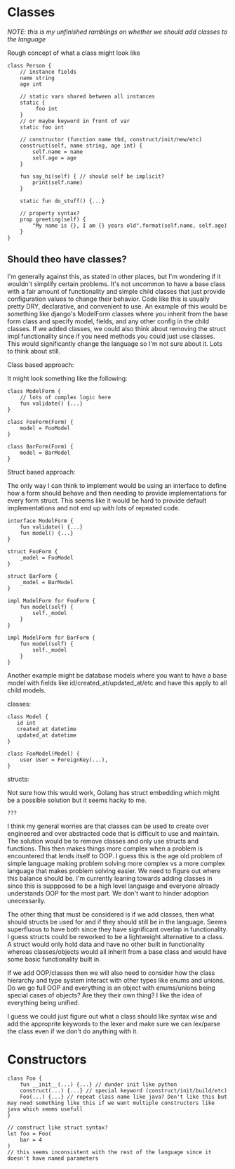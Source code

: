 # Classes

*NOTE: this is my unfinished ramblings on whether we should add classes to the language*

Rough concept of what a class might look like
```
class Person {
    // instance fields
    name string
    age int

    // static vars shared between all instances
    static {
         foo int
    }
    // or maybe keyword in front of var
    static foo int

    // constructor (function name tbd, construct/init/new/etc)
    construct(self, name string, age int) {
        self.name = name
        self.age = age
    }

    fun say_hi(self) { // should self be implicit?
        print(self.name)
    }

    static fun do_stuff() {...}

    // property syntax?
    prop greeting(self) {
        "My name is {}, I am {} years old".format(self.name, self.age)
    }
}
```

## Should theo have classes?
I'm generally against this, as stated in other places, but I'm wondering if it wouldn't simplify certain problems.
It's not uncommon to have a base class with a fair amount of functionality and simple child classes that just provide configuration values to change their behavior.
Code like this is usually pretty DRY, declarative, and convenient to use.
An example of this would be something like django's ModelForm classes where you inherit from the base form class and specify model, fields, and any other config in the child classes.
If we added classes, we could also think about removing the struct impl functionality since if you need methods you could just use classes.
This would significantly change the language so I'm not sure about it.
Lots to think about still.

Class based approach:

It might look something like the following:
```
class ModelForm {
    // lots of complex logic here
    fun validate() {...}
}

class FooForm(Form) {
    model = FooModel
}

class BarForm(Form) {
    model = BarModel
}
```

Struct based approach:

The only way I can think to implement would be using an interface to define how a form should behave and then needing to provide implementations for every form struct.
This seems like it would be hard to provide default implementations and not end up with lots of repeated code.
```
interface ModelForm {
    fun validate() {...}
    fun model() {...}
}

struct FooForm {
    _model = FooModel
}

struct BarForm {
    _model = BarModel
}

impl ModelForm for FooForm {
    fun model(self) {
        self._model
    }
}

impl ModelForm for BarForm {
    fun model(self) {
        self._model
    }
}
```

Another example might be database models where you want to have a base model with fields like id/created_at/updated_at/etc and have this apply to all child models.

classes:
```
class Model {
   id int
   created_at datetime
   updated_at datetime
}

class FooModel(Model) {
    user User = ForeignKey(...),
}
```

structs:

Not sure how this would work, Golang has struct embedding which might be a possible solution but it seems hacky to me.
```
???
```

I think my general worries are that classes can be used to create over engineered and over abstracted code that is difficult to use and maintain.
The solution would be to remove classes and only use structs and functions.
This then makes things more complex when a problem is encountered that lends itself to OOP.
I guess this is the age old problem of simple language making problem solving more complex vs a more complex language that makes problem solving easier.
We need to figure out where this balance should be.
I'm currently leaning towards adding classes in since this is suppposed to be a high level language and everyone already understands OOP for the most part.
We don't want to hinder adoption unecessarily.

The other thing that must be considered is if we add classes, then what should structs be used for and if they should still be in the language.
Seems superfluous to have both since they have significant overlap in functionality.
I guess structs could be reworked to be a lightweight alternative to a class.
A struct would only hold data and have no other built in functionality whereas classes/objects would all inherit from a base class and would have some basic functionality built in.

If we add OOP/classes then we will also need to consider how the class hierarchy and type system interact with other types like enums and unions.
Do we go full OOP and everything is an object with enums/unions being special cases of objects?
Are they their own thing?
I like the idea of everything being unified.

I guess we could just figure out what a class should like syntax wise and add the approprite keywords to the lexer and make sure we can lex/parse the class even if we don't do anything with it.

# Constructors
```
class Foo {
    fun __init__(...) {...} // dunder init like python
    construct(...) {...} // special keyword (construct/init/build/etc)
    Foo(...) {...} // repeat class name like java? Don't like this but may need something like this if we want multiple constructors like java which seems usefull
}

// construct like struct syntax?
let foo = Foo(
    bar = 4
)
// this seems inconsistent with the rest of the language since it doesn't have named parameters
```
